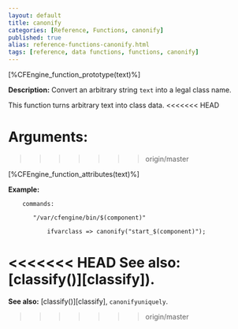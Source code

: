 ```yaml
---
layout: default
title: canonify
categories: [Reference, Functions, canonify]
published: true
alias: reference-functions-canonify.html
tags: [reference, data functions, functions, canonify]
---
```


[%CFEngine_function_prototype(text)%]

**Description:** Convert an arbitrary string `text` into a legal class name.

This function turns arbitrary text into class data.
<<<<<<< HEAD

**Arguments**:
=======
>>>>>>> origin/master

[%CFEngine_function_attributes(text)%]

**Example:**  


```cf3
    commands:

       "/var/cfengine/bin/$(component)"

           ifvarclass => canonify("start_$(component)");
```

<<<<<<< HEAD
**See also:** [classify()][classify]).
=======
**See also:** [classify()][classify], `canonifyuniquely`.
>>>>>>> origin/master
